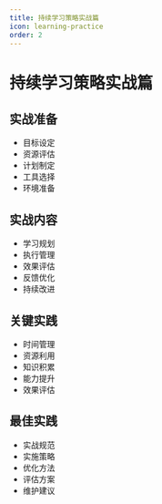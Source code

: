```yaml
---
title: 持续学习策略实战篇
icon: learning-practice
order: 2
---
```


# 持续学习策略实战篇

## 实战准备
- 目标设定
- 资源评估
- 计划制定
- 工具选择
- 环境准备

## 实战内容
- 学习规划
- 执行管理
- 效果评估
- 反馈优化
- 持续改进

## 关键实践
- 时间管理
- 资源利用
- 知识积累
- 能力提升
- 效果评估

## 最佳实践
- 实战规范
- 实施策略
- 优化方法
- 评估方案
- 维护建议
